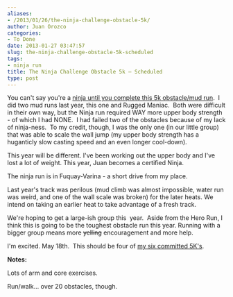 ```yaml
---
aliases:
- /2013/01/26/the-ninja-challenge-obstacle-5k/
author: Juan Orozco
categories:
- To Done
date: 2013-01-27 03:47:57
slug: the-ninja-challenge-obstacle-5k-scheduled
tags:
- ninja run
title: The Ninja Challenge Obstacle 5k – Scheduled
type: post
---
```


You can't say you're a [ninja until you complete this 5k obstacle/mud run][1].  I did two mud runs last year, this one and Rugged Maniac.  Both were difficult in their own way, but the Ninja run required WAY more upper body strength - of which I had NONE.  I had failed two of the obstacles because of my lack of ninja-ness.  To my credit, though, I was the only one (in our little group) that was able to scale the wall jump (my upper body strength has a huganticly slow casting speed and an even longer cool-down).

This year will be different. I've been working out the upper body and I've lost a lot of weight. This year, Juan becomes a certified Ninja.

The ninja run is in Fuquay-Varina - a short drive from my place.

Last year's track was perilous (mud climb was almost impossible, water run was weird, and one of the wall scale was broken) for the later heats. We intend on taking an earlier heat to take advantage of a fresh track.

We're hoping to get a large-ish group this  year.  Aside from the Hero Run, I think this is going to be the toughest obstacle run this year. Running with a bigger group means more <del>yelling</del> encouragement and more help.

I'm excited. May 18th.  This should be four of [my six committed 5K's][2].

**Notes:**

Lots of arm and core exercises.

Run/walk... over 20 obstacles, though.

[1]: http://www.theninjachallenge.com/
[2]: http://juanthedesigner.wordpress.com/category/events/5k-events/